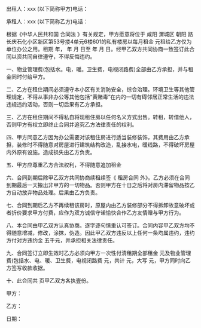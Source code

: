 
 


出租人：xxx (以下简称甲方)电话：


承租人：xxx (以下简称乙方)电话：


根据《中华人民共和国
合同法
》有关规定，甲方愿意将位于
咸阳
渭城区
朝阳
路长庆石化小区新区第53号搂4单元6楼601的私有楼房以每月租金 元租给乙方仅为单位办公之用。租期 年， 年 月 日至 年 月 日。经甲乙双方共同协商一致签订此合同以资共同自律遵守，不得反悔违约。


一、物业管理费(包括水。电，暖。卫生费，电视闭路费)全部由乙方承担，并与租金同时付给甲方。


二、乙方在租住期间必须遵守本小区有关消防安全，综合治理。环境卫生等其他管理规定，不得从事非办公等其他包括“黄赌毒”在内的一切有碍邻居正常生活的违法违规违约活动，否则一切后果有乙方承担。


三、乙方在租住期间不得私自将现租住房以任何名义方式出售。转租，转借他人，否则甲方有权立即终止合同并追究乙方法律责任的权利。


四、甲方同意乙方因为办公需要对该租住房进行适当装修装饰，其费用由乙方承担，装修时不得随意对房屋进行建筑结构改造，乱接水电，暖线路，不得破坏房屋内外原有设施。造成损失由乙方负责。


五、甲方应尊重乙方合法权利，不得随意追加租金


六、合同到期后除甲乙双方共同协商续租续签《
租房合同
外》。乙方必须在合同到期最后一天搬出非甲方的一切物品。否则甲方在十日之后将对房内滞留物品按乙方自动放弃物品处理。后果由乙方负责。


七、合同到期后乙方不再续租该房时，原屋内由乙方装修部分不得拆卸故意破坏或者折价要求甲方付费，应作为双方诚信守诺愉快合作乙方友情赠与甲方行为。


八、本合同由甲乙双方认真协商。逐字逐句慎重认可签订。合同内容甲乙双方均不得随意增减，修改，涂抹，伪造。因此甲乙双方违反以上任何一条均属违约，违约方付对方违约金 五千元，并承担相关法律责任。


九、合同签订立即生效时乙方必须向甲方一次性付清租期全部租金   元及物业管理费(包括水、电、暖、卫生费，电视闭路费   元，共计   元，大写    元，甲方同时向乙方签写收款收据。


十、此合同共 页甲乙双方各执壹份。


甲方：


乙方：


日期：

 


 

 
 
 
 
 
  


  
 

  


  


  
 
 
 
 

